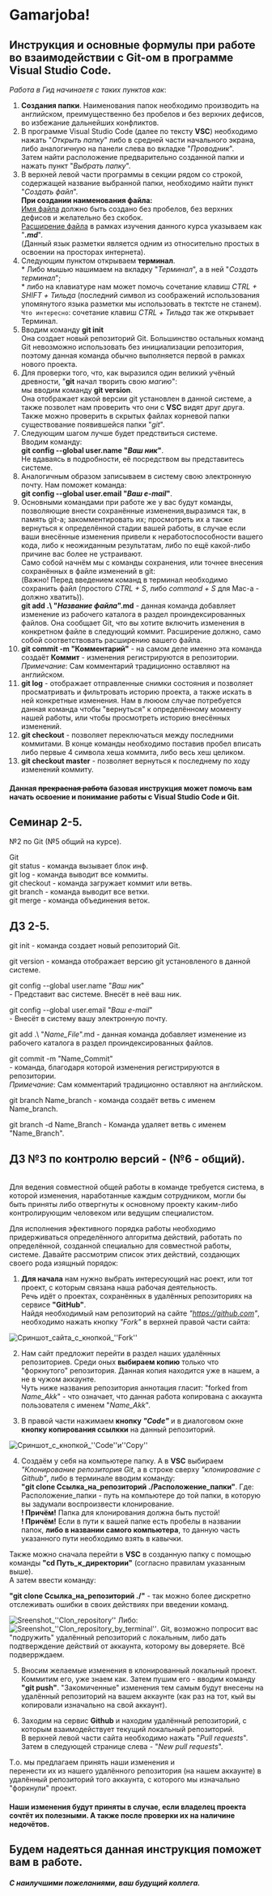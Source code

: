 # Gamarjoba!
## Инструкция и основные формулы при работе во взаимодействии с Git-ом в программе Visual Studio Code.

*Работа в Гид начинаетя с таких пунктов как*:
1. **Создания папки**. Наименования папок необходимо производить на английском, преимущественно без пробелов и без верхних дефисов, во избежание дальнейших конфликтов.
2. В программе Visual Studio Code (далее по тексту **VSC**) необходимо нажать "*Открыть папку*" либо в средней части начального экрана, либо аналогичную на панели слева во вкладке "*Проводник*".<br> Затем найти расположение предварительно созданной папки и нажать пункт "*Выбрать папку*".
3. В верхней левой части программы в секции рядом со строкой, содержащей название выбранной папки, необходимо найти пункт "*Создать файл*". <br> **При создании наименования файла:**<br>  <u>Имя файла</u> должно быть создано без пробелов, без верхних дефисов и желательно без скобок. <br> <u>Расширение файла</u> в рамках изучения данного курса указываем как "***.md***".  <br> (Данный язык разметки является одним из относительно простых в освоении на просторах интернета).
4. Следующим пунктом открываем **терминал**. <br> * Либо мышью нашимаем на вкладку "*Терминал*", а в ней "*Создать терминал*"; <br> * либо на клавиатуре нам может помочь сочетание клавиш *СTRL + SHIFT + Тильда* (последний символ из соображений использования упомянутого языка разметки мы использовать в тектсте не станем). <br> 
`Что интересно`: сочетание клавиш *СTRL + Тильда* так же открывает Терминал.
5. Вводим команду **git init** <br> Она создает новый репозиторий Git. Большинство остальных команд Git невозможно использовать без инициализации репозитория, поэтому данная команда обычно выполняется первой в рамках нового проекта.
6. Для проверки того, что, как выразился один великий учёный древности, "**git** начал творить свою *магию*": <br> мы вводим команду **git version**. <br> Она отображает какой версии git установлен в данной системе, а также позволет нам проверить что они с **VSC** видят друг друга. <br> Также можно проверить в скрытых файлах корневой папки существование появившейся папки "*git*".
7. Следующим шагом лучше будет предствиться системе. <br> Вводим команду: <br> **git config --global user.name "*Ваш ник*"**. <br> Не вдаваясь в подробности, её посредством вы представитесь системе.
8. Аналогичным образом записываем в систему свою электронную почту. Нам поможет команда: <br> **git config --global user.email "*Ваш e-mail*"**.
9. Основными командами при работе же у вас будут команды, позволяющие внести сохранённые изменения,выразимся так, в память git-a; закомментировать их; просмотреть их а также вернуться к определённой стадии вашей работы, в случае если ваши внесённые изменения привели к неработоспособности вашего кода, либо к неожиданным результатам, либо по ещё какой-либо причине вас более не устраивают. <br> Само собой начнём мы с команды сохранения, или точнее внесения сохранённых в файле изменений в git: <br> (Важно! Перед введением команд в терминал необходимо сохранить файл (простого *СTRL + S*,  либо *command + S* для Mac-a - должно хватить)). <br> **git add .\ "*Название файла*".md** - данная команда добавляет изменение из рабочего каталога в раздел проиндексированных файлов. Она сообщает Git, что вы хотите включить изменения в конкретном файле в следующий коммит. Расширение должно, само собой соответствовать расширению вашего файла.
10. **git commit -m "Комментарий"** - на самом деле именно эта команда создаёт **Коммит** - изменения регистрируются в репозитории. <br> *Примечание*: Сам комментарий традиционно оставляют на английском.
11. **git log** - отображает отправленные снимки состояния и позволяет просматривать и фильтровать историю проекта, а также искать в ней конкретные изменения. Нам в лююом случае потребуется данная команда чтобы "вернуться" к определённому моменту нашей работы, или чтобы просмотреть историю внесённых изменений.
12. **git checkout** - позволяет переключаться между последними коммитами. В конце команды необходимо поставив пробел вписать либо первые 4 символа хеша коммита, либо весь хеш целиком.
13. **git checkout master** - позволяет вернуться к последнему по ходу изменений коммиту.

#### Данная ~~прекрасная работа~~ базовая инструкция может помочь вам начать освоение и понимание работы с Visual Studio Code и Git.

## Семинар 2-5.
№2 по Git (№5 общий на курсе).

Git
<br> git status - команда вызывает блок инф. 
<br> git log - команда выводит все коммиты.
<br> git checkout - команда загружает коммит или ветвь.
<br> git branch - команда выводит все ветки.
<br> git merge - команда объединения веток.

## ДЗ 2-5.

git init - команда создает новый репозиторий Git.

git version - команда отображает версию git установленого в данной системе.

git config --global user.name "*Ваш ник*" <br> - Представит вас системе. Внесёт в неё ваш ник.

git config --global user.email "*Ваш e-mail*" <br> - Внесёт в систему вашу электронную почту.

git add .\ "*Name_File*".md - данная команда добавляет изменение из рабочего каталога в раздел проиндексированных файлов.

git commit -m "Name_Commit" <br> - команда, благодаря которой изменения регистрируются в репозитории. <br> *Примечание*: Сам комментарий традиционно оставляют на английском. 

git branch Name_branch - команда создаёт ветвь с именем Name_branch.

git branch -d Name_Branch - Команда удаляет ветвь с именем "Name_Branch".

## ДЗ  №3 по контролю версий - (№6 - общий).
<br> Для ведения совместной общей работы в команде требуется система, в которой изменения, наработанные каждым сотрудником, могли бы быть приняты либо отвергнуты к основному проекту каким-либо контролирующим человеком или ведущим специалистом.

Для исполнения эфективного порядка работы необходимо придерживаться определённого алгоритма действий, работать по определённой, созданной специально для совместной работы, системе. Давайте рассмотрим список этих действий, создающих своего рода изящный порядок:

1. **Для начала** нам нужно выбрать интересующий нас роект, или тот проект, с которым связана наша рабочая деятельность. <br> Речь идёт о проектах, сохранённых в удалённых репозиториях на сервисе **"GitHub"**. <br>  Найдя необходимый нам репозиторий на сайте *"https://github.com"*, необходимо нажать кнопку *"Fork"* в верхней правой части сайта:

![Сриншот_сайта_с_кнопкой_''Fork''](Сриншот_сайта_с_кнопкой_''Fork''.PNG)

2. Нам сайт предложит перейти в раздел наших удалённых репозиториев. Среди оных **выбираем копию** только что "форкнутого" репозитория. Данная копия находится уже в нашем, а не в чужом аккаунте. <br> Чуть ниже названия репозитория аннотация гласит: "forked from *Name_Akk*" - что означает, что данная работа копирована с аккаунта пользователя с именем "*Name_Akk*".

3. В правой части нажимаем **кнопку *"Code"*** и в диалоговом окне **кнопку копирования ссылкки** на данный репозиторий. 

![Сриншот_с_кнопкой_''Code''_и_''Copy''](Сриншот_с_кнопкой_''Code''_и_''Copy''.PNG)

4. Создаём у себя на компьютере папку. А в **VSC** выбираем *"Клонирование репозитория Git*, а в строке сверху *"клонирование с Github"*,  либо в терминале вводим команду: <br>  **"git clone Ссылка_на_репозиторий ./Расположение_папки"**.
Где: Расположение_папки - путь на компьютере до той папки, в которую вы задумали воспроизвести клонирование.
<br> **! Причём!** Папка для клонирования должна быть пустой!
<br> **! Причём!**  Если в пути к вашей папке есть пробелы в названии папок, **либо в названии самого компьютера**, то данную часть указанного пути необходимо взять в кавычки.

Также можно сначала перейти в **VSC** в созданную папку с помощью команды **"cd Путь_к_директории"** (согласно правилам указанным выше). <br> А затем ввести команду: 

**"git clone Ссылка_на_репозиторий ./"** - так можно более дискретно отслеживать ошибки в своих действиях при введении команд.

![Sreenshot_''Clon_repository''](Sreenshot_''Clon_repository''.JPG)
Либо: ![Sreenshot_''Clon_repository_by_terminal''](Sreenshot_''Clon_repository_by_terminal.JPG).
Git, возможно попросит вас "подружить" удалённый репозиторий с локальным, либо дать подтверждение действий от аккаунта, которому вы доверяете. Всё подверрждаем.

5. Вносим желаемые изменения в клонированный локальный проект. Коммитим его, уже знаем как. Затем пушим его - вводим команду **"git push"**. "Закомиченные" изменения тем самым будут внесены на удалённый репозиторий на вашем аккаунте (как раз на тот, кый вы копировали изначально на свой аккаунт).

6. Заходим на сервис **Github** и находим удалённый репозиторий, с которым взаимодействует текущий локальный репозиторий.
<br> В верхней левой части сайта необходимо нажать "*Pull requests*". Затем в следующей странице слева - "*New pull requests*".

Т.о. мы предлагаем принять наши изменения и <br> перенести их из нашего удалённого репозитория (на нашем аккаунте) в удалённый репозиторий того аккаунта, с которого мы изначально "форкнули" проект.

#### Наши изменения будут приняты в случае, если владелец проекта сочтёт их полезными. А также после проверки их на наличине недочётов.

## Будем надеяться данная инструкция поможет вам в работе. 

##### С наилучшими пожеланиями, ваш будущий коллега.